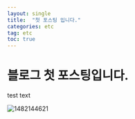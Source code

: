 ```yaml
---
layout: single
title:  "첫 포스팅 입니다."
categories: etc
tag: etc
toc: true
---
```


# 블로그 첫 포스팅입니다.

test text

![1482144621]({{site.url}}/images/2023-04-26-first/1482144621.jpg)
